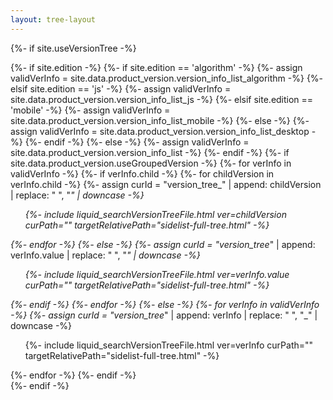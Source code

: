 ```yaml
---
layout: tree-layout
---
```


{%- if site.useVersionTree -%}
    <div id="version_tree_list">
        {%- if site.edition -%}
            {%- if site.edition == 'algorithm' -%}
                {%- assign validVerInfo = site.data.product_version.version_info_list_algorithm -%}
            {%- elsif site.edition == 'js' -%}
                {%- assign validVerInfo = site.data.product_version.version_info_list_js -%}
            {%- elsif site.edition == 'mobile' -%}
                {%- assign validVerInfo = site.data.product_version.version_info_list_mobile -%}
            {%- else -%}
                {%- assign validVerInfo = site.data.product_version.version_info_list_desktop -%}
            {%- endif -%}
        {%- else -%}
            {%- assign validVerInfo = site.data.product_version.version_info_list -%}
        {%- endif -%}
        {%- if site.data.product_version.useGroupedVersion -%}
            {%- for verInfo in validVerInfo -%}
                {%- if verInfo.child -%}
                    {%- for childVersion in verInfo.child -%}
                        {%- assign curId = "version_tree_" | append: childVersion | replace: " ", "_" | downcase -%}
                        <ul class="version-tree-container " id="{{ curId }}">
                            {%- include liquid_searchVersionTreeFile.html ver=childVersion curPath="" targetRelativePath="sidelist-full-tree.html" -%}
                        </ul>
                    {%- endfor -%}
                {%- else -%}
                    {%- assign curId = "version_tree_" | append: verInfo.value | replace: " ", "_" | downcase -%}
                    <ul class="version-tree-container " id="{{ curId }}">
                    {%- include liquid_searchVersionTreeFile.html ver=verInfo.value curPath="" targetRelativePath="sidelist-full-tree.html" -%}
                    </ul>
                {%- endif -%}
            {%- endfor -%}
        {%- else -%}
            {%- for verInfo in validVerInfo -%}
                {%- assign curId = "version_tree_" | append: verInfo | replace: " ", "_" | downcase -%}
                <ul class="version-tree-container " id="{{ curId }}">
                {%- include liquid_searchVersionTreeFile.html ver=verInfo curPath="" targetRelativePath="sidelist-full-tree.html" -%}
                </ul>
            {%- endfor -%}
        {%- endif -%}
        <span id="complete_loading_tree"></span>
    </div>
{%- endif -%}
